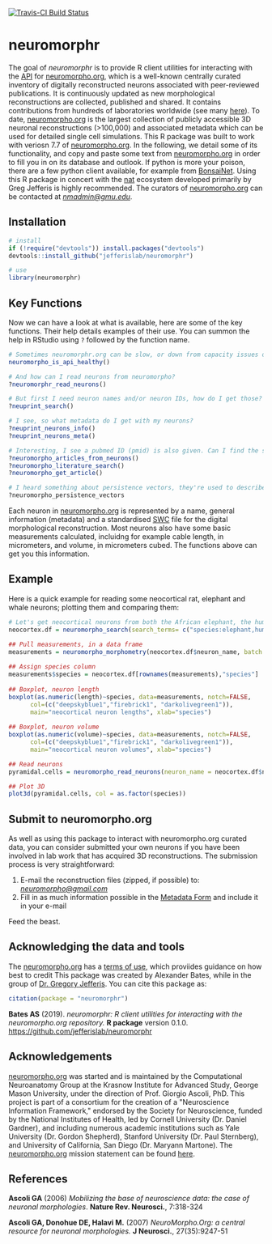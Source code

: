 <!-- README.md is generated from README.Rmd. Please edit that file -->
[![Travis-CI Build Status](https://api.travis-ci.org/jefferislab/neuromorphr.svg?branch=master)](https://travis-ci.org/jefferislab/neuromorphr)

neuromorphr
===========

The goal of *neuromorphr* is to provide R client utilities for interacting with the [API](http://neuromorpho.org/api.jsp) for [neuromorpho.org](http://neuromorpho.org), which is a well-known centrally curated inventory of digitally reconstructed neurons associated with peer-reviewed publications. It is continuously updated as new morphological reconstructions are collected, published and shared. It contains contributions from hundreds of laboratories worldwide (see many [here](http://neuromorpho.org/acknowl.jsp)). To date, [neuromorpho.org](http://neuromorpho.org) is the largest collection of publicly accessible 3D neuronal reconstructions (&gt;100,000) and associated metadata which can be used for detailed single cell simulations. This R package was built to work with veriosn 7.7 of [neuromorpho.org](http://neuromorpho.org). In the following, we detail some of its functionality, and copy and paste some text from [neuromorpho.org](http://neuromorpho.org) in order to fill you in on its database and outlook. If python is more your poison, there are a few python client available, for example from [BonsaiNet](https://github.com/BonsaiNet/Neuromorpho.org). Using this R package in concert with the [nat](https://github.com/jefferis/nat) ecosystem developed primarily by Greg Jefferis is highly recommended. The curators of [neuromorpho.org](http://neuromorpho.org) can be contacted at *<nmadmin@gmu.edu>*.

Installation
------------

``` r
# install
if (!require("devtools")) install.packages("devtools")
devtools::install_github("jefferislab/neuromorphr")

# use 
library(neuromorphr)
```

Key Functions
-------------

Now we can have a look at what is available, here are some of the key functions. Their help details examples of their use. You can summon the help in RStudio using `?` followed by the function name.

``` r
# Sometimes neuromorphr.org can be slow, or down from capacity issues or have a faulty API. Can I check this?
neuromorpho_is_api_healthy()

# And how can I read neurons from neuromorpho?
?neuromorphr_read_neurons()

# But first I need neuron names and/or neuron IDs, how do I get those?
?neuprint_search()

# I see, so what metadata do I get with my neurons?
?neuprint_neurons_info()
?neuprint_neurons_meta()

# Interesting, I see a pubmed ID (pmid) is also given. Can I find the scientific artices that describe these neurons?
?neuromorpho_articles_from_neurons()
?neuromorpho_literature_search()
?neuromorpho_get_article()

# I heard something about persistence vectors, they're used to describe describe meaningful morphological features? Can I get those?
?neuromorpho_persistence_vectors
```

Each neuron in [neuromorpho.org](http://neuromorpho.org) is represented by a name, general information (metadata) and a standardised [SWC](http://www.neuronland.org/NLMorphologyConverter/MorphologyFormats/SWC/Spec.html) file for the digital morphological reconstruction. Most neurons also have some basic measurements calculated, incluidng for example cable length, in micrometers, and volume, in micrometers cubed. The functions above can get you this information.

Example
-------

Here is a quick example for reading some neocortical rat, elephant and whale neurons; plotting them and comparing them:

``` r
# Let's get neocortical neurons from both the African elephant, the humpback whale and the rat
neocortex.df = neuromorpho_search(search_terms= c("species:elephant,humpback whale,rat", "brain_region:neocortex"))

## Pull measurements, in a data frame
measurements = neuromorpho_morphometry(neocortex.df$neuron_name, batch.size = 100, data_frame = TRUE)
 
## Assign species column
measurements$species = neocortex.df[rownames(measurements),"species"]
 
## Boxplot, neuron length
boxplot(as.numeric(length)~species, data=measurements, notch=FALSE, 
      col=(c("deepskyblue1","firebrick1", "darkolivegreen1")),
      main="neocortical neuron lengths", xlab="species")
 
## Boxplot, neuron volume
boxplot(as.numeric(volume)~species, data=measurements, notch=FALSE, 
      col=(c("deepskyblue1","firebrick1", "darkolivegreen1")),
      main="neocortical neuron volumes", xlab="species")

## Read neurons
pyramidal.cells = neuromorpho_read_neurons(neuron_name = neocortex.df$neuron_name, batch.size = 100, nat = TRUE, progress = TRUE)

## Plot 3D
plot3d(pyramidal.cells, col = as.factor(species))
```

Submit to neuromorpho.org
-------------------------

As well as using this package to interact with neuromorpho.org curated data, you can consider submitted your own neurons if you have been involved in lab work that has acquired 3D reconstructions. The submission process is very straightforward:

1.  E-mail the reconstruction files (zipped, if possible) to: *<neuromorpho@gmail.com>*
2.  Fill in as much information possible in the [Metadata Form](http://neuromorpho.org/about.jsp) and include it in your e-mail

Feed the beast.

Acknowledging the data and tools
--------------------------------

The [neuromorpho.org](http://neuromorpho.org) has a [terms of use](http://neuromorpho.org/useterm.jsp), which proviides guidance on how best to credit This package was created by Alexander Bates, while in the group of [Dr. Gregory Jefferis](https://en.wikipedia.org/wiki/Gregory_Jefferis). You can cite this package as:

``` r
citation(package = "neuromorphr")
```

**Bates AS** (2019). *neuromorphr: R client utilities for interacting with the neuromorpho.org repository.* **R package** version 0.1.0. <https://github.com/jefferislab/neuromorphr>

Acknowledgements
----------------

[neuromorpho.org](http://neuromorpho.org) was started and is maintained by the Computational Neuroanatomy Group at the Krasnow Institute for Advanced Study, George Mason University, under the direction of Prof. Giorgio Ascoli, PhD. This project is part of a consortium for the creation of a "Neuroscience Information Framework," endorsed by the Society for Neuroscience, funded by the National Institutes of Health, led by Cornell University (Dr. Daniel Gardner), and including numerous academic institutions such as Yale University (Dr. Gordon Shepherd), Stanford University (Dr. Paul Sternberg), and University of California, San Diego (Dr. Maryann Martone). The [neuromorpho.org](http://neuromorpho.org) mission statement can be found [here](http://neuromorpho.org/about.jsp).

References
----------

**Ascoli GA** (2006) *Mobilizing the base of neuroscience data: the case of neuronal morphologies*. **Nature Rev. Neurosci.**, 7:318-324

**Ascoli GA, Donohue DE, Halavi M.** (2007) *NeuroMorpho.Org: a central resource for neuronal morphologies.* **J Neurosci.**, 27(35):9247-51
